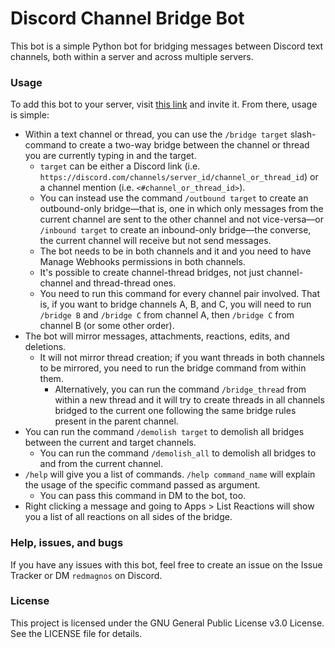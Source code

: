 # Discord Channel Bridge Bot
This bot is a simple Python bot for bridging messages between Discord text channels, both within a server and across multiple servers.

### Usage
To add this bot to your server, visit [this link](https://discord.com/oauth2/authorize?client_id=1253380419773136947) and invite it. From there, usage is simple:

- Within a text channel or thread, you can use the `/bridge target` slash-command to create a two-way bridge between the channel or thread you are currently typing in and the target.
  - `target` can be either a Discord link (i.e. `https://discord.com/channels/server_id/channel_or_thread_id`) or a channel mention (i.e. `<#channel_or_thread_id>`).
  - You can instead use the command `/outbound target` to create an outbound-only bridge—that is, one in which only messages from the current channel are sent to the other channel and not vice-versa—or `/inbound target` to create an inbound-only bridge—the converse, the current channel will receive but not send messages.
  - The bot needs to be in both channels and it and you need to have Manage Webhooks permissions in both channels.
  - It's possible to create channel-thread bridges, not just channel-channel and thread-thread ones.
  - You need to run this command for every channel pair involved. That is, if you want to bridge channels A, B, and C, you will need to run `/bridge B` and `/bridge C` from channel A, then `/bridge C` from channel B (or some other order).
- The bot will mirror messages, attachments, reactions, edits, and deletions.
  - It will not mirror thread creation; if you want threads in both channels to be mirrored, you need to run the bridge command from within them.
    - Alternatively, you can run the command `/bridge_thread` from within a new thread and it will try to create threads in all channels bridged to the current one following the same bridge rules present in the parent channel.
- You can run the command `/demolish target` to demolish all bridges between the current and target channels.
  - You can run the command `/demolish_all` to demolish all bridges to and from the current channel.
- `/help` will give you a list of commands. `/help command_name` will explain the usage of the specific command passed as argument.
  - You can pass this command in DM to the bot, too.
- Right clicking a message and going to Apps > List Reactions will show you a list of all reactions on all sides of the bridge.

### Help, issues, and bugs

If you have any issues with this bot, feel free to create an issue on the Issue Tracker or DM `redmagnos` on Discord.

### License

This project is licensed under the GNU General Public License v3.0 License. See the LICENSE file for details.
